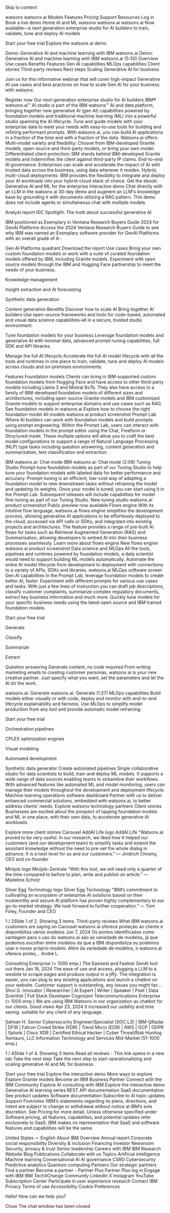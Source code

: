 Skip to content

watsonx watsonx.ai Models Features Pricing Support Resources Log in Book a live demo Home AI and ML watsonx watsonx.ai watsonx.ai Now available—a next generation enterprise studio for AI builders to train, validate, tune and deploy AI models

Start your free trial Explore the watsonx.ai demo

Demo: Generative AI and machine learning with IBM watsonx.ai Demo: Generative AI and machine learning with IBM watsonx.ai (5:30) Overview Use cases Benefits Features Gen AI capabilities MLOps capabilities Client stories Third-party reviews Next steps Scaling Generative AI for business

Join us for this informative webinar that will cover high-impact Generative AI use cases and best practices on how to scale Gen AI for your business with watsonx.

Register now Our next-generation enterprise studio for AI builders IBM® watsonx.ai™ AI studio is part of the IBM watsonx™ AI and data platform, bringing together new generative AI (gen AI) capabilities powered by foundation models and traditional machine learning (ML) into a powerful studio spanning the AI lifecycle. Tune and guide models with your enterprise data to meet your needs with easy-to-use tools for building and refining performant prompts. With watsonx.ai, you can build AI applications in a fraction of the time and with a fraction of the data. Watsonx.ai offers: Multi-model variety and flexibility: Choose from IBM-developed Granite models, open-source and third-party models, or bring your own model. Differentiated client protection: IBM stands behind IBM-developed Granite models and indemnifies the client against third-party IP claims. End-to-end AI governance: Enterprises can scale and accelerate the impact of AI with trusted data across the business, using data wherever it resides. Hybrid, multi-cloud deployments: IBM provides the flexibility to integrate and deploy your AI workloads into your hybrid-cloud stack of choice. Get the ebook: Generative AI and ML for the enterprise Interactive demo Chat directly with an LLM in the watsonx.ai 30-day demo and augment an LLM's knowledge base by grounding it with documents utilizing a RAG pattern. This demo does not include agents or simultaneous chat with multiple models.

Analyst report IDC Spotlight: The truth about successful generative AI

IBM positioned as Exemplary in Ventana Research Buyers Guide 2024 for GenAI Platforms Access the 2024 Ventana Research Buyers Guide to see why IBM was named an Exemplary software provider for GenAI Platforms with an overall grade of A-.

Gen AI Platforms quadrant Download the report Use cases Bring your own custom foundation models or work with a suite of curated foundation models offered by IBM, including Granite models. Experiment with open source models through the IBM and Hugging Face partnership to meet the needs of your business.

Knowledge management

Insight extraction and AI forecasting

Synthetic data generation

Content generation Benefits Discover how to scale AI Bring together AI builders Use open-source frameworks and tools for code-based, automated and visual data science capabilities–all in a secure, trusted studio environment.

Tune foundation models for your business Leverage foundation models and generative AI with minimal data, advanced prompt-tuning capabilities, full SDK and API libraries.

Manage the full AI lifecycle Accelerate the full AI model lifecycle with all the tools and runtimes in one place to train, validate, tune and deploy AI models across clouds and on-premises environments.

Features Foundation models Clients can bring in IBM-supported custom foundation models from Hugging Face and have access to other third-party models including Llama 3 and Mixtral 8x7b. They also have access to a family of IBM-developed foundation models of different sizes and architectures, including open-source Granite models and IBM customized Granite models to support enterprise domains and use cases such as RAG. See foundation models in watsonx.ai Explore how to choose the right foundation model All models watsonx.ai product screenshot Prompt Lab Where AI builders can work with foundation models and build prompts using prompt engineering. Within the Prompt Lab, users can interact with foundation models in the prompt editor using the Chat, Freeform or Structured mode. These multiple options will allow you to craft the best model configurations to support a range of Natural Language Processing (NLP) type tasks including question answering, content generation and summarization, text classification and extraction.

IBM watsonx.ai: Chat mode IBM watsonx.ai: Chat mode (2:08) Tuning Studio Prompt-tune foundation models as part of our Tuning Studio to help tune your foundation models with labeled data for better performance and accuracy. Prompt-tuning is an efficient, low-cost way of adapting a foundation model to new downstream tasks without retraining the model and updating its weights. Once your model is tuned, you can start using it in the Prompt Lab. Subsequent releases will include capabilities for model fine-tuning as part of our Tuning Studio. New tuning studio watsonx.ai product screenshot Public preview now available Flows engine With its intuitive flow language, watsonx.ai flows engine simplifies the development process, allowing generative AI applications to be effortlessly deployed to the cloud, accessed via API calls or SDKs, and integrated into existing projects and architectures. The feature provides a range of pre-built AI flows for tasks such as Retrieval Augmented Generation (RAG) and Summarization, allowing developers to embed AI into their business processes seamlessly. Learn more about flows engine New flows engine watsonx.ai product screenshot Data science and MLOps All the tools, pipelines and runtimes powered by foundation models, a data scientist would need to support building ML models automatically. Automate the entire AI model lifecycle from development to deployment with connections to a variety of APIs, SDKs and libraries. watsonx.ai MLOps software screen Gen AI capabilities In the Prompt Lab, leverage foundation models to create better AI, faster. Experiment with different prompts for various use cases and tasks. With just a few lines of instruction you can draft job descriptions, classify customer complaints, summarize complex regulatory documents, extract key business information and much more. Quickly tune models for your specific business needs using the latest open source and IBM trained foundation models.

Start your free trial

Generate

Classify

Summarize

Extract

Question answering Generate content, no code required From writing marketing emails to creating customer personas, watsonx.ai is your new creative partner. Just specify what you want, set the parameters and let the AI do the work.

watsonx.ai: Generate watsonx.ai: Generate (1:27) MLOps capabilities Build models either visually or with code, deploy and monitor with end-to-end lifecycle explainability and fairness. Use MLOps to simplify model production from any tool and provide automatic model retraining.

Start your free trial

Orchestration pipelines

CPLEX optimization engines

Visual modeling

Automated development

Synthetic data generator Create automated pipelines Single collaborative studio for data scientists to build, train and deploy ML models. It supports a wide range of data sources enabling teams to streamline their workflows. With advanced features like automated ML and model monitoring, users can manage their models throughout the development and deployment lifecycle. Machine learning operations software dashboard Partner with us to deliver enhanced commercial solutions, embedded with watsonx.ai, to better address clients’ needs. Explore watsonx technology partners Client stories Businesses are excited about the prospect of tapping foundation models and ML in one place, with their own data, to accelerate generative AI workloads.

Explore more client stories Carousel AddAI Life logo AddAI.Life “Watsonx.ai proved to be very useful. In our research, we liked how it helped our customers (and our development team) to simplify tasks and extend the assistant knowledge without the need to pre-set the whole dialog in advance. It is a next level for us and our customers.” — Jindrich Chromy, CEO and co-founder

Minijob logo Minijob-Zentrale “With this tool, we will need only a quarter of the time compared to before to plan, write and publish an article.” — Madeline Scholz

Silver Egg Technology logo Silver Egg Technology “IBM’s commitment to cultivating an ecosystem of enterprise AI solutions based on their trustworthy and secure AI platform has proven highly complementary to our go-to-market strategy. We look forward to further cooperation.” — Tom Foley, Founder and CEO

1 / 2Slide 1 of 2. Showing 3 items. Third-party reviews What IBM watsonx.ai customers are saying on Carousel watsonx.ai oferece proteção ao cliente e disponibiliza vários modelos Jun 7, 2024 Os pontos identificados como vantagem para o uso do watsonx.ai são as variedade de modelos, já que podemos escolher entre modelos da que a IBM disponibiliza ou podemos usar o nosso próprio modelo. Além da variedade de modelos, o watsonx.ai oferece proteç... André L.

Consulting Enterprise (> 1000 emp.) The Easisest and Fastest GenAI tool out there Jan 18, 2024 The ease of use and access, plugging a LLM to a wesbite to scrape pages and produce output in a jiffy. The integration is easier, you can plug to any exisitng applications and launch a chatbot on your website. Customer support is outstanding, any issues you might fac... Shivi G. Innovator | Researcher | AI Expert | Writer | Speaker | Poet | Data Scientist | Full Stack Developer Cognizant Telecommunications Enterprise (> 1000 emp.) We are using IBM Watsonx in our organization as chatbot for our clients. Good views Apr 23, 2024 It increased our usibility and time saving. suitable for any client of any language.

Salman H. Senior Cybersecurity Engineer/Specialist (SOC L3) | IBM-QRadar | DFIR | Falcon Crowd Strike (XDR) | Trend Micro (EDR) | AWS | GCP | GDPR | Splunk | Cisco XDR | Certified Ethical Hacker | Cyber Threat/Risk Hunting Xentaurs, LLC Information Technology and Services Mid-Market (51-1000 emp.)

1 / 4Slide 1 of 4. Showing 3 items.Read all reviews - This link opens in a new tab Take the next step Take the next step to start operationalizing and scaling generative AI and ML for business.

Start your free trial Explore the interactive demo More ways to explore Explore Granite models Become an IBM Business Partner Connect with the IBM Community Explore AI consulting with IBM Explore the interactive demo Generative AI learning series REST API documentation SaaS documentation See product updates Software documentation Subscribe to AI topic updates Support Footnotes 1IBM’s statements regarding its plans, directions, and intent are subject to change or withdrawal without notice at IBM’s sole discretion. See Pricing for more detail. Unless otherwise specified under Software pricing, all features, capabilities, and potential updates refer exclusively to SaaS. IBM makes no representation that SaaS and software features and capabilities will be the same.

United States — English About IBM Overview Annual report Corporate social responsibility Diversity & inclusion Financing Investor Newsroom Security, privacy & trust Senior leadership Careers with IBM IBM Research Website Blog Publications Collaborate with us Topics Artificial intelligence Machine learning Conversational AI AI governance CSRD Cybersecurity Predictive analytics Quantum computing Partners Our strategic partners Find a partner Become a partner - Partner Plus Partner Plus log in Engage with IBM IBM TechXChange Community LinkedIn X Instagram YouTube Subscription Center Participate in user experience research Contact IBM Privacy Terms of use Accessibility Cookie Preferences

Hello! How can we help you?

Close The chat window has been closed
